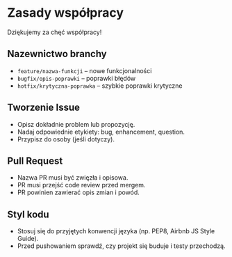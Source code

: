 # Zasady współpracy

Dziękujemy za chęć współpracy!

## Nazewnictwo branchy
- `feature/nazwa-funkcji` – nowe funkcjonalności
- `bugfix/opis-poprawki` – poprawki błędów
- `hotfix/krytyczna-poprawka` – szybkie poprawki krytyczne

## Tworzenie Issue
- Opisz dokładnie problem lub propozycję.
- Nadaj odpowiednie etykiety: bug, enhancement, question.
- Przypisz do osoby (jeśli dotyczy).

## Pull Request
- Nazwa PR musi być zwięzła i opisowa.
- PR musi przejść code review przed mergem.
- PR powinien zawierać opis zmian i powód.

## Styl kodu
- Stosuj się do przyjętych konwencji języka (np. PEP8, Airbnb JS Style Guide).
- Przed pushowaniem sprawdź, czy projekt się buduje i testy przechodzą.
